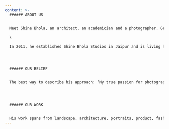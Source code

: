 ```yaml
---
content: >-
  ###### ABOUT US


  Meet Shine Bhola, an architect, an academician and a photographer. Graduated as an architect from MNIT Jaipur and MFA in Photography from NID Ahmedabad and UCA Farnham, United Kingdom in 2010.\

  \

  In 2011, he established Shine Bhola Studios in Jaipur and is living his passion since then.




  ###### OUR BELIEF


  The best way to describe his approach: ‘My true passion for photography is in its power to fascinate and teach new lessons every day! I capture what I feel and feeling is my inner belief.’ If that’s all you ever know about him, it’s enough to say you know him very, very well!




  ###### OUR WORK


  His work spans from landscape, architecture, portraits, product, fashion and conceptual photography. And to share his knowledge of perfect frames, he is a faculty at most of the prestigious colleges of Jaipur, namely, Aayojan School of Architecture, ICG, IICD, MNIT and has conducted workshop for IIID.
---
```

